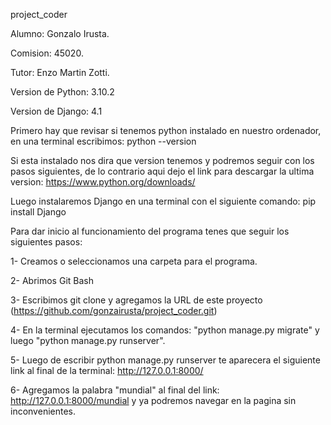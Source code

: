 project_coder

Alumno: Gonzalo Irusta.

Comision: 45020.

Tutor: Enzo Martin Zotti.

Version de Python: 3.10.2

Version de Django: 4.1

Primero hay que revisar si tenemos python instalado en nuestro ordenador, en una terminal escribimos:
python --version

Si esta instalado nos dira que version tenemos y podremos seguir con los pasos siguientes, de lo contrario aqui dejo el link para descargar la ultima version: 
https://www.python.org/downloads/


Luego instalaremos Django en una terminal con el siguiente comando: 
pip install Django

Para dar inicio al funcionamiento del programa tenes que seguir los siguientes pasos:

1- Creamos o seleccionamos una carpeta para el programa.

2- Abrimos Git Bash

3- Escribimos git clone y agregamos la URL de este proyecto (https://github.com/gonzairusta/project_coder.git)

4- En la terminal ejecutamos los comandos: "python manage.py migrate" y luego "python manage.py runserver".

5- Luego de escribir python manage.py runserver te aparecera el siguiente link al final de la terminal: http://127.0.0.1:8000/

6- Agregamos la palabra "mundial" al final del link: http://127.0.0.1:8000/mundial
y ya podremos navegar en la pagina sin inconvenientes.

